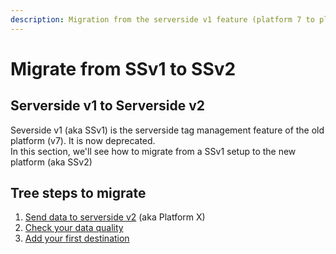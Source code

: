 ```yaml
---
description: Migration from the serverside v1 feature (platform 7 to platform X)
---
```


# Migrate from SSv1 to SSv2

## Serverside v1 to Serverside v2

Severside v1 (aka SSv1) is the serverside tag management feature of the old platform (v7). It is now deprecated.\
In this section, we'll see how to migrate from a SSv1 setup to the new platform (aka SSv2)

## Tree steps to migrate

1. [Send data to serverside v2](send-data-to-serverside-v2/) (aka Platform X)
2. [Check your data quality](../../../../features/sources/source-data-quality.md)
3. [Add your first destination](../../../../features/destinations/)
